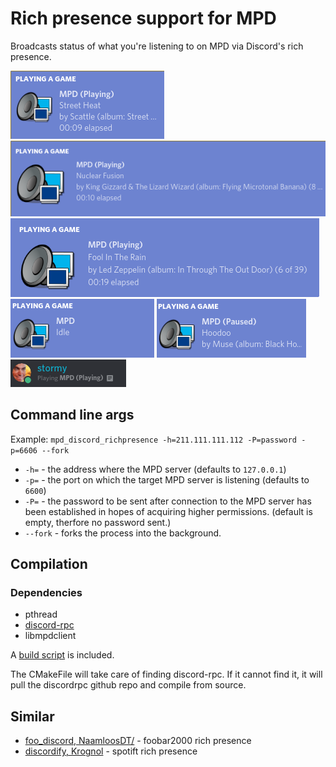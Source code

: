 # Rich presence support for MPD
Broadcasts status of what you're listening to on MPD via Discord's rich presence.

![example](/images/playing.png)
![example2](/images/playing_big.png)
![example3](/images/playing_big2.png)
![example4](/images/idle.png)
![example5](/images/paused.png)
![newline6](/images/playing_tiny.png)

## Command line args

Example: `mpd_discord_richpresence -h=211.111.111.112 -P=password -p=6606 --fork`

* `-h=` - the address where the MPD server (defaults to `127.0.0.1`)
* `-p=` - the port on which the target MPD server is listening  (defaults to `6600`)
* `-P=` - the password to be sent after connection to the MPD server has been established in hopes of acquiring higher permissions. (default is empty, therfore no password sent.)
* `--fork` - forks the process into the background.

## Compilation

### Dependencies
* pthread
* [discord-rpc](https://github.com/discordapp/discord-rpc)
* libmpdclient

A [build script](build.sh) is included.

The CMakeFile will take care of finding discord-rpc. If it cannot find it, it will pull the discordrpc github repo and compile from source.


## Similar

* [foo_discord, NaamloosDT/](https://github.com/NaamloosDT/foo_discord) - foobar2000 rich presence
* [discordify, Krognol](https://github.com/Krognol/discordify) - spotift rich presence
